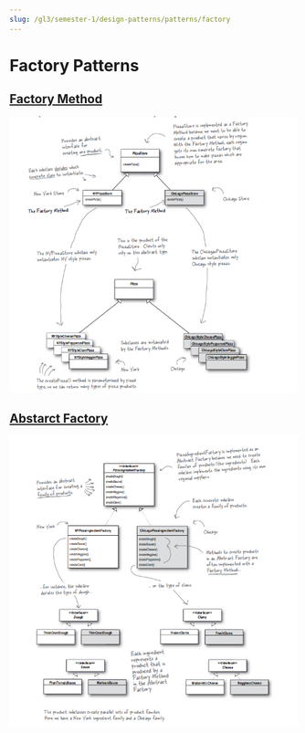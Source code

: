 ```yaml
---
slug: /gl3/semester-1/design-patterns/patterns/factory
---
```


# Factory Patterns

## [Factory Method](Factory/Factory%20Method%2047daf67e33d24e60a0a3df5312f09368.md)

![Factory/Untitled.png](Factory/Untitled.png)

## [Abstarct Factory](Factory/Abstarct%20Factory%20f3feec37b46f4c2d95f47faabe9b9398.md)

![Factory/Untitled%201.png](Factory/Untitled%201.png)
